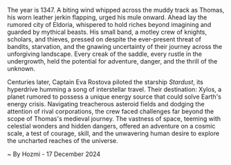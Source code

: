 
The year is 1347.  A biting wind whipped across the muddy track as Thomas, his worn leather jerkin flapping, urged his mule onward.  Ahead lay the rumored city of Eldoria, whispered to hold riches beyond imagining and guarded by mythical beasts.  His small band, a motley crew of knights, scholars, and thieves, pressed on despite the ever-present threat of bandits, starvation, and the gnawing uncertainty of their journey across the unforgiving landscape. Every creak of the saddle, every rustle in the undergrowth, held the potential for adventure, danger, and the thrill of the unknown.

Centuries later, Captain Eva Rostova piloted the starship *Stardust*, its hyperdrive humming a song of interstellar travel.  Their destination: Xylos, a planet rumored to possess a unique energy source that could solve Earth's energy crisis.  Navigating treacherous asteroid fields and dodging the attention of rival corporations, the crew faced challenges far beyond the scope of Thomas's medieval journey.  The vastness of space, teeming with celestial wonders and hidden dangers, offered an adventure on a cosmic scale, a test of courage, skill, and the unwavering human desire to explore the uncharted reaches of the universe.

~ By Hozmi - 17 December 2024
